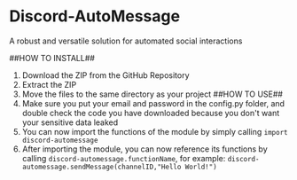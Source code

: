 # Discord-AutoMessage #
A robust and versatile solution for automated social interactions

##HOW TO INSTALL##
1. Download the ZIP from the GitHub Repository
2. Extract the ZIP
3. Move the files to the same directory as your project
##HOW TO USE##
1. Make sure you put your email and password in the config.py folder, and double check the code you have downloaded because you don't want your sensitive data leaked
2. You can now import the functions of the module by simply calling 
`import discord-automessage`
3. After importing the module, you can now reference its functions by calling `discord-automessage.functionName`, for example: `discord-automessage.sendMessage(channelID,"Hello World!")`

